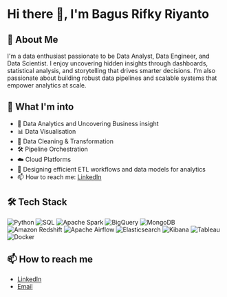# Hi there 👋, I'm Bagus Rifky Riyanto 

## 🚀 About Me
I'm a data enthusiast passionate to be Data Analyst, Data Engineer, and Data Scientist. I enjoy uncovering hidden insights through dashboards, statistical analysis, and storytelling that drives smarter decisions. I’m also passionate about building robust data pipelines and scalable systems that empower analytics at scale.

## 🚀 What I'm into
- 🧠 Data Analytics and Uncovering Business insight
- 📊 Data Visualisation
- 🧹 Data Cleaning & Transformation
- 🛠️ Pipeline Orchestration 
- ☁️ Cloud Platforms
- 💾 Designing efficient ETL workflows and data models for analytics
- 📫 How to reach me: [LinkedIn](https://linkedin.com/in/YOUR_USERNAME)

## 🛠️ Tech Stack
![Python](https://img.shields.io/badge/Python-3776AB?style=for-the-badge&logo=python&logoColor=white)
![SQL](https://img.shields.io/badge/SQL-003B57?style=for-the-badge&logo=postgresql&logoColor=white)
![Apache Spark](https://img.shields.io/badge/Apache_Spark-E25A1C?style=for-the-badge&logo=apachespark&logoColor=white)
![BigQuery](https://img.shields.io/badge/BigQuery-4285F4?style=for-the-badge&logo=googlebigquery&logoColor=white)
![MongoDB](https://img.shields.io/badge/MongoDB-47A248?style=for-the-badge&logo=mongodb&logoColor=white)
![Amazon Redshift](https://img.shields.io/badge/AWS_Redshift-8C4FFF?style=for-the-badge&logo=amazonaws&logoColor=white)
![Apache Airflow](https://img.shields.io/badge/Apache_Airflow-017CEE?style=for-the-badge&logo=apacheairflow&logoColor=white)
![Elasticsearch](https://img.shields.io/badge/Elasticsearch-005571?style=for-the-badge&logo=elasticsearch&logoColor=white)
![Kibana](https://img.shields.io/badge/Kibana-005571?style=for-the-badge&logo=elastic&logoColor=white)
![Tableau](https://img.shields.io/badge/Tableau-E97627?style=for-the-badge&logo=tableau&logoColor=white)
![Docker](https://img.shields.io/badge/Docker-2496ED?style=for-the-badge&logo=docker&logoColor=white)

## 📫 How to reach me 
- [LinkedIn](https://linkedin.com/in/YOUR_USERNAME)
- [Email](bagusrifky7@gmail.com)

